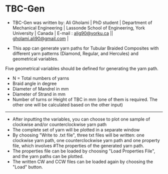 # TBC-Gen

- TBC-Gen was written by: Ali Gholami                                           |
                          PhD student                                           |
                          Department of Mechanical Engineering                  |
                          Lassonde School of Engineering, York University       |
                          Canada                                                |
                          E-mail : alig90@yorku.ca || gholami.ali90@gmail.com   |


- This app can generate yarn paths for Tubular Braided Composites with different yarn patterns (Diamond, Regular, and Hercules) and geometrical variables.

Five geometrical variables should be defined for generating the yarn path.
-  N = Total numbers of yarns
-  Braid angle in degree
-  Diameter of Mandrel in mm
-  Diameter of Strand in mm
-  Number of turns or Height of TBC in mm (one of them is required. The other one will be calculated based on the other input)

-------------------------------------
- After inputting the variables, you can choose to plot one sample of clockwise and/or counterclockwise yarn path
- The complete set of yarn will be plotted in a separate window
- By choosing "Write to .txt file", three txt files will be written: one clockwise yarn path, one counterclockwise yarn path and one property file, which involves #The properties of the generated yarn path.
- The properties file can be loaded by choosing "Load Properties File", and the yarn paths can be plotted.
- The written CW and CCW files can be loaded again by choosing the "Load" button.
